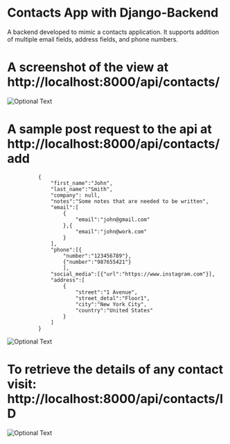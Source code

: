 # Contacts App with Django-Backend
A backend developed to mimic a contacts application. It supports addition of multiple email fields, address fields, and phone numbers. 

# A screenshot of the view at http://localhost:8000/api/contacts/
![Optional Text](../master/img1.png)

# A sample post request to the api at http://localhost:8000/api/contacts/add
              {
                  "first_name":"John",
                  "last_name":"Smith",
                  "company": null,
                  "notes":"Some notes that are needed to be written",
                  "email":[
                      {
                          "email":"john@gmail.com"
                      },{
                          "email":"john@work.com"
                      }
                  ],
                  "phone":[{
                      "number":"123456789"},
                      {"number":"987655421"}
                      ],
                  "social_media":[{"url":"https://www.instagram.com"}],
                  "address":[
                      {
                          "street":"1 Avenue",
                          "street_detal":"Floor1",
                          "city":"New York City",
                          "country":"United States"
                      }
                  ]
              }
              
 ![Optional Text](../main/img2.png)
 
 
 # To retrieve the details of any contact visit: http://localhost:8000/api/contacts/ID
  
  ![Optional Text](../main/img3.png)
  
              
